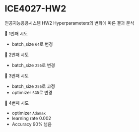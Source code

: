 # ICE4027-HW2
인공지능응용시스템 HW2 Hyperparameters의 변화에 따른 결과 분석

🐰 1번째 시도
- batch_size `64`로 변경

🐰 2번째 시도
- batch_size `256`로 변경

🐰 3번째 시도
- batch_size `256`로 고정
- optimizer `SGD`로 변경

🐰 4번째 시도
- optimizer `Adamax`
- learning rate 0.002
- Accuracy 90% 넘음
